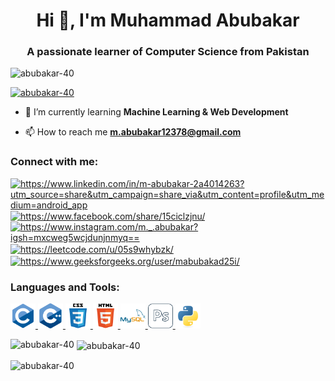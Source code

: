 <h1 align="center">Hi 👋, I'm Muhammad Abubakar</h1>
<h3 align="center">A passionate learner of Computer Science from Pakistan</h3>

<p align="left"> <img src="https://komarev.com/ghpvc/?username=abubakar-40&label=Profile%20views&color=0e75b6&style=flat" alt="abubakar-40" /> </p>

<p align="left"> <a href="https://github.com/ryo-ma/github-profile-trophy"><img src="https://github-profile-trophy.vercel.app/?username=abubakar-40" alt="abubakar-40" /></a> </p>

- 🌱 I’m currently learning **Machine Learning & Web Development**

- 📫 How to reach me **m.abubakar12378@gmail.com**

<h3 align="left">Connect with me:</h3>
<p align="left">
<a href="https://linkedin.com/in/https://www.linkedin.com/in/m-abubakar-2a4014263?utm_source=share&utm_campaign=share_via&utm_content=profile&utm_medium=android_app" target="blank"><img align="center" src="https://raw.githubusercontent.com/rahuldkjain/github-profile-readme-generator/master/src/images/icons/Social/linked-in-alt.svg" alt="https://www.linkedin.com/in/m-abubakar-2a4014263?utm_source=share&utm_campaign=share_via&utm_content=profile&utm_medium=android_app" height="30" width="40" /></a>
<a href="https://fb.com/https://www.facebook.com/share/15ciclzjnu/" target="blank"><img align="center" src="https://raw.githubusercontent.com/rahuldkjain/github-profile-readme-generator/master/src/images/icons/Social/facebook.svg" alt="https://www.facebook.com/share/15ciclzjnu/" height="30" width="40" /></a>
<a href="https://instagram.com/https://www.instagram.com/m._.abubakar?igsh=mxcweg5wcjdunjnmyq==" target="blank"><img align="center" src="https://raw.githubusercontent.com/rahuldkjain/github-profile-readme-generator/master/src/images/icons/Social/instagram.svg" alt="https://www.instagram.com/m._.abubakar?igsh=mxcweg5wcjdunjnmyq==" height="30" width="40" /></a>
<a href="https://www.leetcode.com/https://leetcode.com/u/05s9whybzk/" target="blank"><img align="center" src="https://raw.githubusercontent.com/rahuldkjain/github-profile-readme-generator/master/src/images/icons/Social/leet-code.svg" alt="https://leetcode.com/u/05s9whybzk/" height="30" width="40" /></a>
<a href="https://auth.geeksforgeeks.org/user/https://www.geeksforgeeks.org/user/mabubakad25i/" target="blank"><img align="center" src="https://raw.githubusercontent.com/rahuldkjain/github-profile-readme-generator/master/src/images/icons/Social/geeks-for-geeks.svg" alt="https://www.geeksforgeeks.org/user/mabubakad25i/" height="30" width="40" /></a>
</p>

<h3 align="left">Languages and Tools:</h3>
<p align="left"> <a href="https://www.cprogramming.com/" target="_blank" rel="noreferrer"> <img src="https://raw.githubusercontent.com/devicons/devicon/master/icons/c/c-original.svg" alt="c" width="40" height="40"/> </a> <a href="https://www.w3schools.com/cpp/" target="_blank" rel="noreferrer"> <img src="https://raw.githubusercontent.com/devicons/devicon/master/icons/cplusplus/cplusplus-original.svg" alt="cplusplus" width="40" height="40"/> </a> <a href="https://www.w3schools.com/css/" target="_blank" rel="noreferrer"> <img src="https://raw.githubusercontent.com/devicons/devicon/master/icons/css3/css3-original-wordmark.svg" alt="css3" width="40" height="40"/> </a> <a href="https://www.w3.org/html/" target="_blank" rel="noreferrer"> <img src="https://raw.githubusercontent.com/devicons/devicon/master/icons/html5/html5-original-wordmark.svg" alt="html5" width="40" height="40"/> </a> <a href="https://www.mysql.com/" target="_blank" rel="noreferrer"> <img src="https://raw.githubusercontent.com/devicons/devicon/master/icons/mysql/mysql-original-wordmark.svg" alt="mysql" width="40" height="40"/> </a> <a href="https://www.photoshop.com/en" target="_blank" rel="noreferrer"> <img src="https://raw.githubusercontent.com/devicons/devicon/master/icons/photoshop/photoshop-line.svg" alt="photoshop" width="40" height="40"/> </a> <a href="https://www.python.org" target="_blank" rel="noreferrer"> <img src="https://raw.githubusercontent.com/devicons/devicon/master/icons/python/python-original.svg" alt="python" width="40" height="40"/> </a> </p>

<p><img align="left" src="https://github-readme-stats.vercel.app/api/top-langs?username=abubakar-40&show_icons=true&locale=en&layout=compact" alt="abubakar-40" /></p>

<p>&nbsp;<img align="center" src="https://github-readme-stats.vercel.app/api?username=abubakar-40&show_icons=true&locale=en" alt="abubakar-40" /></p>

<p><img align="center" src="https://github-readme-streak-stats.herokuapp.com/?user=abubakar-40&" alt="abubakar-40" /></p>



